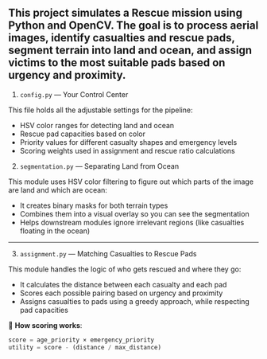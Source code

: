 
This project simulates a  Rescue mission using Python and OpenCV. The goal is to process aerial images, identify casualties and rescue pads, segment terrain into land and ocean, and assign victims to the most suitable pads based on urgency and proximity.  
---

 1. `config.py` — Your Control Center

This file holds all the adjustable settings for the pipeline:
- HSV color ranges for detecting land and ocean
- Rescue pad capacities based on color
- Priority values for different casualty shapes and emergency levels
- Scoring weights used in assignment and rescue ratio calculations

2. `segmentation.py` — Separating Land from Ocean

This module uses HSV color filtering to figure out which parts of the image are land and which are ocean:
- It creates binary masks for both terrain types
- Combines them into a visual overlay so you can see the segmentation
- Helps downstream modules ignore irrelevant regions (like casualties floating in the ocean)

---

3. `assignment.py` — Matching Casualties to Rescue Pads

This module handles the logic of who gets rescued and where they go:
- It calculates the distance between each casualty and each pad
- Scores each possible pairing based on urgency and proximity
- Assigns casualties to pads using a greedy approach, while respecting pad capacities

📐 **How scoring works**:
```python
score = age_priority × emergency_priority
utility = score - (distance / max_distance)

